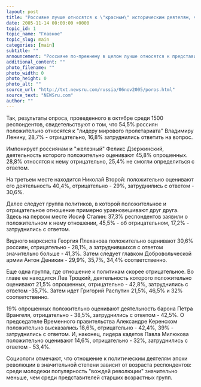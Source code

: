 ```yaml
---
layout: post
title: "Россияне лучше относятся к \"красным\" историческим деятелям, чем к \"белым\""
date: 2005-11-14 00:00:00 +0000
topic_id: 1
topic_name: "Главное"
topic_slug: main
categories: [main]
subtitle: ""
announcement: "Россияне по-прежнему в целом лучше относятся к представителям \"красной\" стороны, чем к \"белым\". Исключением, констатируют социологи компании \"Башкиров и партнеры\", является фигура последнего российского императора Николая II."
additional_content: ""
photo_filename: ""
photo_width: 0
photo_height: 0
photo_alt: ""
source_url: "http://txt.newsru.com/russia/06nov2005/poros.html"
source_text: "NEWSru.com"
author: ""
---
```

Так, результаты опроса, проведенного в октябре среди 1500 респондентов, свидетельствуют о том, что 54,5% россиян положительно относятся к "лидеру мирового пролетариата" Владимиру Ленину, 28,7% - отрицательно, 16,8% затруднились ответить на вопрос.

Импонирует россиянам и "железный" Феликс Дзержинский, деятельность которого положительно оценивают 45,8% опрошенных. 28,8% относятся к нему отрицательно, 25,4% не смогли определиться с ответом.

На третьем месте находится Николай Второй: положительно оценивают его деятельность 40,4%, отрицательно - 29%, затруднились с ответом - 30,6%.

Далее следует группа политиков, в которой положительное и отрицательное отношение примерно уравновешивают друг друга. Здесь на первом месте Иосиф Сталин: 37,3% респондентов заявили о положительном к нему отношении, 45,5% - об отрицательном, 17,2% - затруднились с ответом.

Видного марксиста Георгия Плеханова положительно оценивают 30,6% россиян, отрицательно - 28,1%, а затруднившихся с ответом значительно больше - 41,3%. Затем следует главком Добровольческой армии Антон Деникин - 29,9%, 35,7%, 34,4% соответственно.

Еще одна группа, где отношение к политикам скорее отрицательное. Во главе ее находится Лев Троцкий, деятельность которого положительно оценивают 21,5% опрошенных, отрицательно - 42,8%, затруднились с ответом -35,7%. Затем идет Григорий Распутин 21,5%, 46,5% и 32% соответственно.

19% опрошенных положительно оценивают деятельность барона Петра Врангеля, отрицательно - 38,5%, затруднились с ответом - 42,5%. О председателе Временного правительства Александре Керенском положительно высказались 18,6%, отрицательно - 42,4%, 39% - затруднились с ответом. И, наконец, лидера кадетов Павла Милюкова положительно оценивают 14,6%, отрицательно - 32%, затруднились с ответом - 53,4%.

Социологи отмечают, что отношение к политическим деятелям эпохи революции в значительной степени зависит от возраста респондентов: среди молодежи популярность "вождей революции" значительно меньше, чем среди представителей старших возрастных групп.
